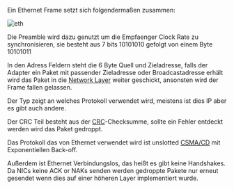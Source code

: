 

Ein Ethernet Frame setzt sich folgendermaßen zusammen:

![eth](eth.png)

Die Preamble wird dazu genutzt um die Empfaenger Clock Rate zu synchronisieren, sie besteht aus 7 bits $10101010$ gefolgt von einem Byte $10101011$

In den Adress Feldern steht die 6 Byte Quell und Zieladresse, falls der Adapter ein Paket mit passender Zieladresse oder Broadcastadresse erhält wird das Paket in die [Network Layer](Network%20Layer) weiter geschickt, ansonsten wird der Frame fallen gelassen.

Der Typ zeigt an welches Protokoll verwendet wird, meistens ist dies IP aber es gibt auch andere. 

Der CRC Teil besteht aus der [CRC](Fehlererkennung.md#CRC)-Checksumme, sollte ein Fehler entdeckt werden wird das Paket gedroppt.

Das Protokoll das von Ethernet verwendet wird ist unslotted [CSMA/CD](Random%20Access.md#CSMA%20with%20Collision%20Detection(CSMA/CD)) mit Exponentiellen Back-off. 

Außerdem ist Ethernet Verbindungslos, das heißt es gibt keine Handshakes.
Da NICs keine ACK or NAKs senden werden gedroppte Pakete nur erneut gesendet wenn dies auf einer höheren Layer implementiert wurde.


